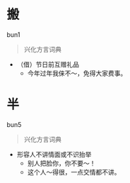 # 搬
bun1
> 兴化方言词典
- （借）节日前互赠礼品
  - 今年过年我俫不～，免得大家费事。

# 半
bun5
> 兴化方言词典
- 形容人不讲情面或不识抬举
  - 别人把脸你，你不要～！
  - 这个人～得很，一点交情都不讲。
